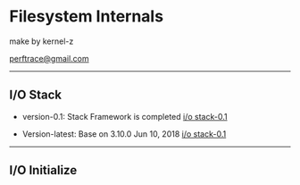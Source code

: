 # Filesystem Internals

make by kernel-z

perftrace@gmail.com

-------------------------------------------

## I/O Stack 
- version-0.1:
Stack Framework is completed
[i/o stack-0.1](https://github.com/kernel-z/filesystem/blob/master/iostack-0.1.png)

- Version-latest:
Base on 3.10.0
Jun 10, 2018
[i/o stack-0.1](https://github.com/kernel-z/filesystem/blob/master/iostack-0.1.png)

-------------------------------------------

## I/O Initialize 



